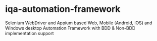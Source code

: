 # iqa-automation-framework
Selenium WebDriver and Appium based Web, Mobile (Android, iOS) and Windows desktop Automation Framework with BDD &amp; Non-BDD implementation support

